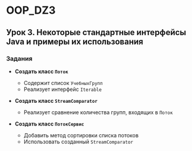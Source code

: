 # OOP_DZ3

## Урок 3. Некоторые стандартные интерфейсы Java и примеры их использования

### Задания

- **Создать класс `Поток`**
  - Содержит список `УчебныхГрупп`
  - Реализует интерфейс `Iterable`

- **Создать класс `StreamComparator`**
  - Реализует сравнение количества групп, входящих в `Поток`

- **Создать класс `ПотокСервис`**
  - Добавить метод сортировки списка потоков
  - Использовать созданный `StreamComparator`
